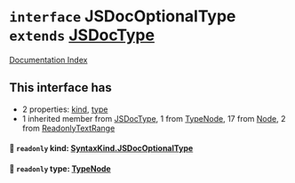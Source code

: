 # `interface` JSDocOptionalType `extends` [JSDocType](../interface.JSDocType/README.md)

[Documentation Index](../README.md)

## This interface has

- 2 properties:
[kind](#-readonly-kind-syntaxkindjsdocoptionaltype),
[type](#-readonly-type-typenode)
- 1 inherited member from [JSDocType](../interface.JSDocType/README.md), 1 from [TypeNode](../interface.TypeNode/README.md), 17 from [Node](../interface.Node/README.md), 2 from [ReadonlyTextRange](../interface.ReadonlyTextRange/README.md)


#### 📄 `readonly` kind: [SyntaxKind.JSDocOptionalType](../enum.SyntaxKind/README.md#jsdocoptionaltype--317)



#### 📄 `readonly` type: [TypeNode](../interface.TypeNode/README.md)



